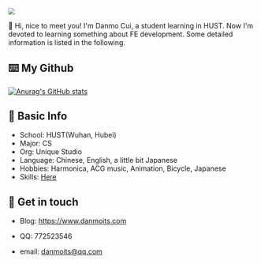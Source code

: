 <img src="https://z3.ax1x.com/2021/11/26/oVtIaD.png" style="zoom:80%;" />

👋 Hi, nice to meet you! I'm Danmo Cui, a student learning in HUST. Now I'm devoted to learning something about FE development. Some detailed information is listed in the following.

## ⌨️ My Github

[![Anurag's GitHub stats](https://github-readme-stats.vercel.app/api?username=DanmoSAMA)](https://github.com/anuraghazra/github-readme-stats)

## 📖 Basic Info

* School: HUST(Wuhan, Hubei)
* Major: CS
* Org: Unique Studio
* Language: Chinese, English, a little bit Japanese
* Hobbies: Harmonica, ACG music, Animation, Bicycle, Japanese
* Skills: [Here](https://www.danmoits.com/2021/11/26/53.Roadmap)

## 📱 Get in touch

* Blog: https://www.danmoits.com

* QQ: 772523546
* email: danmoits@qq.com
